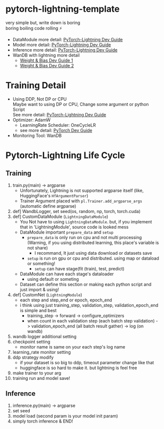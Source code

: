 # pytorch-lightning-template
very simple but, write down is boring </br>
boring boiling code rolling ⚡ </br>
- DataModule more detail: [PyTorch-Lightning Dev Guide](https://pytorch-lightning.readthedocs.io/en/stable/data/datamodule.html)
- Model more detail: [PyTorch-Lightning Dev Guide](https://pytorch-lightning.readthedocs.io/en/stable/common/lightning_module.html)
- Inference more detail: [PyTorch-Lightning Dev Guide](https://pytorch-lightning.readthedocs.io/en/stable/deploy/production_intermediate.html)
- WanDB with lightning more detail
    - [Weight & Bias Dev Guide 1](https://wandb.ai/wandb_fc/korean/reports/Weights-Biases-Pytorch-Lightning---VmlldzozNzAxOTg)
    - [Weight & Bias Dev Guide 2](https://docs.wandb.ai/guides/integrations/lightning)

# Training Detail
- Using DDP, Not DP or CPU</br>
    Maybe want to using DP or CPU, Change some argument or python Script</br>
    See more detail: [PyTorch-Lightning Dev Guide](https://pytorch-lightning.readthedocs.io/en/stable/accelerators/gpu_intermediate.html)
- Optimizer: AdamW
    - LearningRate Scheduler: OneCycleLR
    - see more detail: [PyTorch Dev Guide](https://pytorch.org/docs/stable/optim.html)
- Monitoring Tool: WanDB

# Pytorch-Lightning Life Cycle
## Training
1. train.py(main) -> argparse
    - Unfortunately, Lightning is not supported argparse itself (like, HuggingFace's `HfArgumentParser`)
    - Trainer Argument placed with `pl.Trainer.add_argparse_args` (automatic define argparse)
2. def] WandbLogger, set seed(os, random, np, torch, torch.cuda)
3. def] CustomDataModule (`LightningDataModule`)
    - You Not have to using `LightningDataModule`. but, if you implement that in 'LightningModule', source code is looked mess
    - DataModule important `prepare_data` and `setup`
        - `prepare_data` is only run on cpu and not multi processing (Warning, if you using distributed learning, this place's variable is not share)
            - I recommand, It just using data download or datasets save
        - `setup` is run on gpu or cpu and distributed. using map or dataload or something!
            - `setup` can have stage(fit (train), test, predict)
    - DataModule can have each stage's dataloader
        - using default or someting
    - Dataset can define this section or making each python script and just import & using!
4. def] CustomNet (`LightningModule`)
    - each step and step_end or epoch, epoch_end
    - i think using just training_step, validation_step, validation_epoch_end is simple and best
        - training_step -> forward -> configure_optimizers
        - when count in each validation step (each batch step validation) -> validation_epoch_end (all batch result gather) -> log (on wandb)
5. wandb logger additional setting
6. checkpoint setting
    - monitor name is same on your each step's log name
7. learning_rate monitor setting
8. ddp strategy modify
    - if your dataset is so big to ddp, timeout parameter change like that
    - huggingface is so hard to make it. but lightning is feel free
9. make trainer to your arg
10. training run and model save!

## Inference
1. inference.py(main) -> argparse
2. set seed
3. model load (second param is your model init param)
4. simply torch inference & END!
